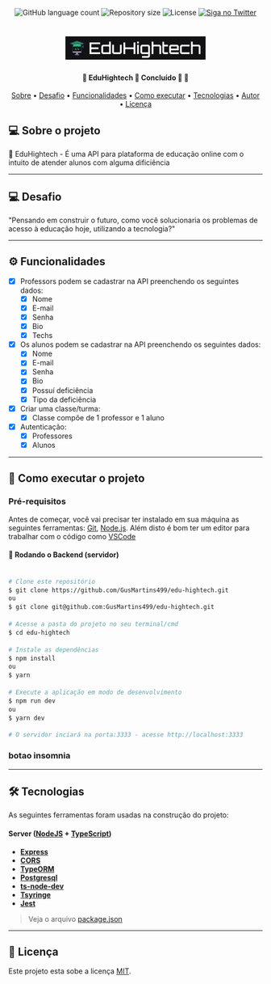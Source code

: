 <p align="center">
	<img alt="GitHub language count" src="https://img.shields.io/github/languages/count/Gusmartins499/edu-hightech?color=40C575">
	<img alt="Repository size" src="https://img.shields.io/github/repo-size/Gusmartins499/edu-hightech?color=40C575">
  	<img alt="License" src="https://img.shields.io/static/v1?label=license&message=MIT&color=40C575&">
	<a href="https://twitter.com/gusmartins994">
		<img alt="Siga no Twitter" src="https://img.shields.io/twitter/url?style=social&url=https%3A%2F%2Ftwitter.com%2Fgusmartins994">
 	</a>
</p>

<h1 align="center">
    <img alt="EduHightech" title="#EduHightech" src="./src/assets/edu-hightech.png" />
</h1>

<h4 align="center"> 
	🚧  EduHightech 💚 Concluído 🚀 🚧
</h4>

<p align="center">
 <a href="#-sobre-o-projeto">Sobre</a> •
 <a href="#-desafio">Desafio</a> •
 <a href="#-funcionalidades">Funcionalidades</a> •
 <a href="#-como-executar-o-projeto">Como executar</a> • 
 <a href="#-tecnologias">Tecnologias</a> • 
 <a href="#-autor">Autor</a> • 
 <a href="#user-content--licença">Licença</a>
</p>


## 💻 Sobre o projeto

💚 EduHightech - É uma API para plataforma de educação online com o intuito de atender alunos com alguma dificiência

---

## 💻 Desafio

"Pensando em construir o futuro, como você solucionaria os problemas de acesso à educação hoje, utilizando a tecnologia?"

---

## ⚙️ Funcionalidades

- [x] Professors podem se cadastrar na API preenchendo os seguintes dados:
  - [x] Nome
  - [x] E-mail
  - [x] Senha
  - [x] Bio
  - [x] Techs

- [x] Os alunos podem se cadastrar na API preenchendo os seguintes dados:
  - [x] Nome
  - [x] E-mail
  - [X] Senha
  - [X] Bio
  - [X] Possuí deficiência
  - [X] Tipo da deficiência

- [X] Criar uma classe/turma:
  - [X] Classe compõe de 1 professor e 1 aluno
  
- [X] Autenticação:
  - [X] Professores
  - [X] Alunos

---

## 🚀 Como executar o projeto

### Pré-requisitos

Antes de começar, você vai precisar ter instalado em sua máquina as seguintes ferramentas:
[Git](https://git-scm.com), [Node.js](https://nodejs.org/en/). 
Além disto é bom ter um editor para trabalhar com o código como [VSCode](https://code.visualstudio.com/)

#### 🎲 Rodando o Backend (servidor)

```bash

# Clone este repositório
$ git clone https://github.com/GusMartins499/edu-hightech.git
ou
$ git clone git@github.com:GusMartins499/edu-hightech.git

# Acesse a pasta do projeto no seu terminal/cmd
$ cd edu-hightech

# Instale as dependências
$ npm install
ou
$ yarn

# Execute a aplicação em modo de desenvolvimento
$ npm run dev
ou
$ yarn dev

# O servidor inciará na porta:3333 - acesse http://localhost:3333 

```
### botao insomnia

---

## 🛠 Tecnologias

As seguintes ferramentas foram usadas na construção do projeto:

#### [](https://github.com/GusMartins499/edu-hightech/tree/master/)**Server**  ([NodeJS](https://nodejs.org/en/)  +  [TypeScript](https://www.typescriptlang.org/))

-   **[Express](https://expressjs.com/)**
-   **[CORS](https://expressjs.com/en/resources/middleware/cors.html)**
-   **[TypeORM](https://typeorm.io/#/)**
-   **[Postgresql](https://www.postgresql.org/)**
-   **[ts-node-dev](https://www.npmjs.com/package/ts-node-dev)**
-   **[Tsyringe](https://www.npmjs.com/package/tsyringe)**
-   **[Jest](https://jestjs.io/docs/getting-started)**

> Veja o arquivo  [package.json](https://github.com/GusMartins499/edu-hightech/blob/master/package.json)


---

## 📝 Licença

Este projeto esta sobe a licença [MIT](./LICENSE).
